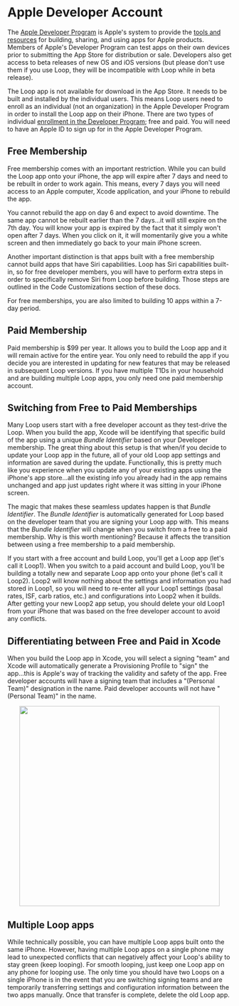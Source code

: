 # Apple Developer Account


The [Apple Developer Program](https://developer.apple.com/programs/how-it-works/) is Apple's system to provide the [tools and resources](https://developer.apple.com/programs/whats-included/) for building, sharing, and using apps for Apple products.  Members of Apple's Developer Program can test apps on their own devices prior to submitting the App Store for distribution or sale.  Developers also get access to beta releases of new OS and iOS versions (but please don't use them if you use Loop, they will be incompatible with Loop while in beta release).

The Loop app is not available for download in the App Store.  It needs to be built and installed by the individual users.  This means Loop users need to enroll as an individual (not an organization) in the Apple Developer Program in order to install the Loop app on their iPhone.  There are two types of individual [enrollment in the Developer Program](https://developer.apple.com/programs/enroll/); free and paid.  You will need to have an Apple ID to sign up for in the Apple Developer Program.

## Free Membership

Free membership comes with an important restriction.  While you can build the Loop app onto your iPhone, the app will expire after 7 days and need to be rebuilt in order to work again.  This means, every 7 days you will need access to an Apple computer, Xcode application, and your iPhone to rebuild the app.

You cannot rebuild the app on day 6 and expect to avoid downtime.  The same app cannot be rebuilt earlier than the 7 days...it will still expire on the 7th day.  You will know your app is expired by the fact that it simply won't open after 7 days.  When you click on it, it will momentarily give you a white screen and then immediately go back to your main iPhone screen.  

Another important distinction is that apps built with a free membership cannot build apps that have Siri capabilities.  Loop has Siri capabilities built-in, so for free developer members, you will have to perform extra steps in order to specifically remove Siri from Loop before building. Those steps are outlined in the Code Customizations section of these docs.

For free memberships, you are also limited to building 10 apps within a 7-day period.

## Paid Membership

Paid membership is $99 per year.  It allows you to build the Loop app and it will remain active for the entire year.  You only need to rebuild the app if you decide you are interested in updating for new features that may be released in subsequent Loop versions.  If you have multiple T1Ds in your household and are building multiple Loop apps, you only need one paid membership account.

## Switching from Free to Paid Memberships

Many Loop users start with a free developer account as they test-drive the Loop.  When you build the app, Xcode will be identifying that specific build of the app using a unique *Bundle Identifier* based on your Developer membership. The great thing about this setup is that when/if you decide to update your Loop app in the future, all of your old Loop app settings and information are saved during the update. Functionally, this is pretty much like you experience when you update any of your existing apps using the iPhone's app store...all the existing info you already had in the app remains unchanged and app just updates right where it was sitting in your iPhone screen.

The magic that makes these seamless updates happen is that *Bundle Identifier*. The *Bundle Identifier* is automatically generated for Loop based on the developer team that you are signing your Loop app with. This means that the *Bundle Identifier* will change when you switch from a free to a paid membership.  Why is this worth mentioning?  Because it affects the transition between using a free membership to a paid membership.

If you start with a free account and build Loop, you'll get a Loop app (let's call it Loop1). When you switch to a paid account and build Loop, you'll be building a totally new and separate Loop app onto your phone (let's call it Loop2). Loop2 will know nothing about the settings and information you had stored in Loop1, so you will need to re-enter all your Loop1 settings (basal rates, ISF, carb ratios, etc.) and configurations into Loop2 when it builds.  After getting your new Loop2 app setup, you should delete your old Loop1 from your iPhone that was based on the free developer account to avoid any conflicts.


## Differentiating between Free and Paid in Xcode

When you build the Loop app in Xcode, you will select a signing "team" and Xcode will automatically generate a Provisioning Profile to "sign" the app...this is Apple's way of tracking the validity and safety of the app.  Free developer accounts will have a signing team that includes a "(Personal Team)" designation in the name. Paid developer accounts will not have "(Personal Team)" in the name.  

<p align="center">
<img src="../img/team.jpg" width="450">
</p>

## Multiple Loop apps

While technically possible, you can have multiple Loop apps built onto the same iPhone.  However, having multiple Loop apps on a single phone may lead to unexpected conflicts that can negatively affect your Loop's ability to stay green (keep looping).  For smooth looping, just keep one Loop app on any phone for looping use. The only time you should have two Loops on a single iPhone is in the event that you are switching signing teams and are temporarily transferring settings and configuration information between the two apps manually. Once that transfer is complete, delete the old Loop app.

